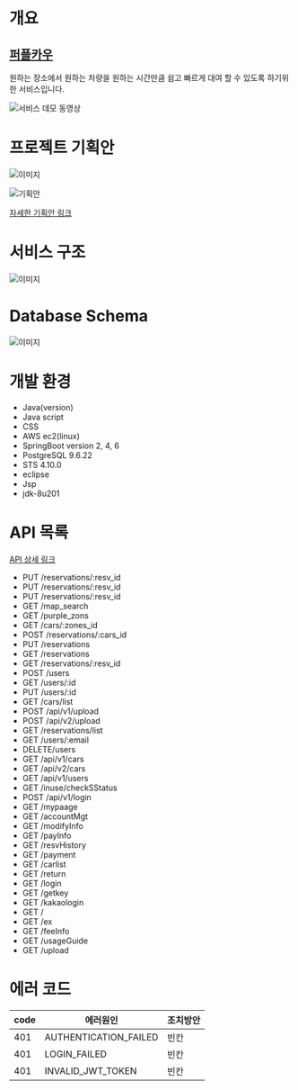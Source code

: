 
# 개요

## [퍼플카우](localhost:8088)

원하는 장소에서 원하는 차량을 원하는 시간만큼 쉽고 빠르게 대여 할 수 있도록 하기위한 서비스입니다.  

![서비스 데모 동영상 ](https://user-images.githubusercontent.com/85234019/123390115-85888880-d5d5-11eb-8c44-d37591ea3ec7.gif)

# 프로젝트 기획안

![이미지](https://user-images.githubusercontent.com/85234019/123040321-88954480-d42e-11eb-9f92-3deaf09e59b7.PNG)

![기획안](https://user-images.githubusercontent.com/85234019/123058365-b6d14f00-d443-11eb-914f-391536b249dd.PNG)

[자세한 기획안 링크](https://github.com/noburi04/SPC_LAB1/files/6713046/figma.pdf)
# 서비스 구조

![이미지](https://user-images.githubusercontent.com/85234019/123387991-4e18dc80-d5d3-11eb-83b4-e5ee1ea5c3de.png)

# Database Schema

![이미지](https://user-images.githubusercontent.com/85234019/123047799-ab2c5b00-d438-11eb-8ecb-4bc02466aea7.PNG)

# 개발 환경

- Java(version)
- Java script
- CSS
- AWS ec2(linux)
- SpringBoot version 2, 4, 6
- PostgreSQL 9.6.22
- STS 4.10.0
- eclipse
- Jsp
- jdk-8u201

# API 목록

[API 상세 링크](https://github.com/threejo/purplecow/blob/yoontest/api.md)

- PUT	/reservations/:resv_id
- PUT	/reservations/:resv_id
- PUT	/reservations/:resv_id
- GET	/map_search
- GET	/purple_zons
- GET	/cars/:zones_id
- POST	/reservations/:cars_id
- PUT	/reservations
- GET	/reservations
- GET	/reservations/:resv_id
- POST	/users
- GET	/users/:id
- PUT	/users/:id
- GET   /cars/list
- POST  /api/v1/upload
- POST  /api/v2/upload
- GET   /reservations/list
- GET   /users/:email
- DELETE/users
- GET   /api/v1/cars
- GET   /api/v2/cars
- GET   /api/v1/users
- GET   /inuse/checkSStatus
- POST  /api/v1/login
- GET   /mypaage
- GET   /accountMgt
- GET   /modifyInfo
- GET   /payInfo
- GET   /resvHistory
- GET   /payment
- GET   /carlist
- GET   /return
- GET   /login
- GET   /getkey
- GET   /kakaologin
- GET   /
- GET   /ex
- GET   /feeInfo
- GET   /usageGuide
- GET   /upload


# 에러 코드

|code|에러원인|조치방안|
|----|----|----|
|401|AUTHENTICATION_FAILED|빈칸|
|401|LOGIN_FAILED|빈칸|
|401|INVALID_JWT_TOKEN|빈칸|